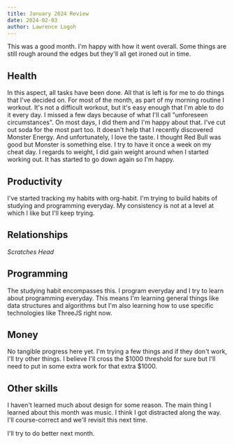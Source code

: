 ```yaml
---
title: January 2024 Review
date: 2024-02-03
author: Lawrence Logoh
---
```


This was a good month.
I'm happy with how it went overall.
Some things are still rough around the edges but they'll all get ironed
out in time.

## Health
In this aspect, all tasks have been done.
All that is left is for me to do things that I've decided on.
For most of the month, as part of my morning routine I workout.
It's not a difficult workout, but it's easy enough that I'm able to do
it every day.
I missed a few days because of what I'll call "unforeseen
circumstances".
On most days, I did them and I'm happy about that.
I've cut out soda for the most part too.
It doesn't help that I recently discovered Monster Energy.
And unfortunately, I love the taste. I thought Red Bull was good but
Monster is something else.
I try to have it once a week on my cheat day.
I regards to weight, I did gain weight around when I started working
out.
It has started to go down again so I'm happy.


## Productivity
I've started tracking my habits with org-habit. 
I'm trying to build habits of studying and programming everyday.
My consistency is not at a level at which I like but I'll keep trying.

## Relationships
*Scratches Head*

## Programming
The studying habit encompasses this. I program everyday and I try to
learn about programming everyday. This means I'm learning general things like
data structures and algorithms but I'm also learning how to use specific
technologies like ThreeJS right now. 

## Money
No tangible progress here yet.
I'm trying a few things and if they don't work, I'll try other things.
I believe I'll cross the $1000 threshold for sure but I'll need to put
in some extra work for that extra $1000.

## Other skills
I haven't learned much about design for some reason.
The main thing I learned about this month was music.
I think I got distracted along the way. 
I'll course-correct and we'll revisit this next time.


I'll try to do better next month.
